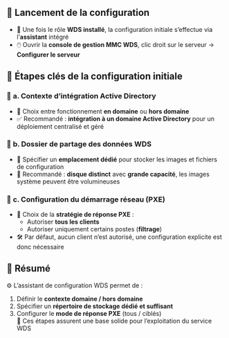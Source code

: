 ## 🧭 **Lancement de la configuration**

- 📁 Une fois le rôle **WDS installé**, la configuration initiale s’effectue via l’**assistant** intégré
- 🖱️ Ouvrir la **console de gestion MMC WDS**, clic droit sur le serveur → **Configurer le serveur**



## 🔑 **Étapes clés de la configuration initiale**

### 📌 **a. Contexte d’intégration Active Directory**

- 🏢 Choix entre fonctionnement **en domaine** ou **hors domaine**
- ✅ Recommandé : **intégration à un domaine Active Directory** pour un déploiement centralisé et géré

### 💾 **b. Dossier de partage des données WDS**

- 📂 Spécifier un **emplacement dédié** pour stocker les images et fichiers de configuration
- 🚨 Recommandé : **disque distinct** avec **grande capacité**, les images système peuvent être volumineuses

### 📡 **c. Configuration du démarrage réseau (PXE)**

- 📶 Choix de la **stratégie de réponse PXE** :
  - Autoriser **tous les clients**
  - Autoriser uniquement certains postes (**filtrage**)
- 🛠️ Par défaut, aucun client n’est autorisé, une configuration explicite est donc nécessaire



## 📌 **Résumé**

⚙️ L’assistant de configuration WDS permet de :

1.  Définir le **contexte domaine / hors domaine**
2.  Spécifier un **répertoire de stockage dédié et suffisant**
3.  Configurer le **mode de réponse PXE** (tous / ciblés)  
    🧱 Ces étapes assurent une base solide pour l’exploitation du service WDS
